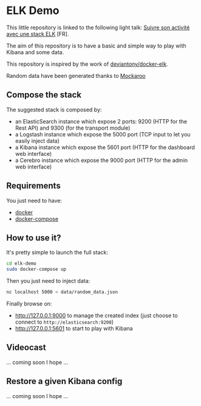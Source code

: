 # ELK Demo

This little repository is linked to the following light talk: [Suivre son activité avec une stack ELK](https://docs.google.com/presentation/d/1iNAxMmW7tp6p_tqDKqbjXWWat2i3nIMsxofLzf1YF0E/edit?usp=sharing) [FR].

The aim of this repository is to have a basic and simple way to play with Kibana and some data.

This repository is inspired by the work of [deviantony/docker-elk](https://github.com/deviantony/docker-elk).

Random data have been generated thanks to [Mockaroo](https://www.mockaroo.com)

## Compose the stack

The suggested stack is composed by:
* an ElasticSearch instance which expose 2 ports: 9200 (HTTP for the Rest API) and 9300 (for the transport module)
* a Logstash instance which expose the 5000 port (TCP input to let you easily inject data)
* a Kibana instance which expose the 5601 port (HTTP for the dashboard web interface)
* a Cerebro instance which expose the 9000 port (HTTP for the admin web interface)


## Requirements

You just need to have:
* [docker](https://docs.docker.com/engine/installation/linux/)
* [docker-compose](https://docs.docker.com/compose/install/)


## How to use it?

It's pretty simple to launch the full stack:
```bash
cd elk-demo
sudo docker-compose up
```

Then you just need to inject data:
```bash
nc localhost 5000 < data/random_data.json
```

Finally browse on:
* http://127.0.0.1:9000 to manage the created index (just choose to connect to `http://elasticsearch:9200`)
* http://127.0.0.1:5601 to start to play with Kibana


## Videocast

... coming soon I hope ...


## Restore a given Kibana config

... coming soon I hope ...
